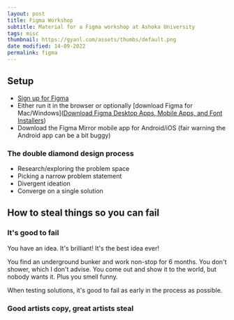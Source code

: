 ```yaml
---
layout: post
title: Figma Workshop
subtitle: Material for a Figma workshop at Ashoka University
tags: misc
thumbnail: https://gyanl.com/assets/thumbs/default.png
date modified: 14-09-2022
permalink: figma
---
```


## Setup

- [Sign up for Figma](https://www.figma.com/signup?locale=en)
- Either run it in the browser or optionally [download Figma for Mac/Windows]([Download Figma Desktop Apps, Mobile Apps, and Font Installers](https://www.figma.com/downloads/))
- Download the Figma Mirror mobile app for Android/iOS (fair warning the Android app can be a bit buggy)

### The double diamond design process
- Research/exploring the problem space
- Picking a narrow problem statement
- Divergent ideation
- Converge on a single solution

## How to steal things so you can fail

### It's good to fail

You have an idea. It's brilliant! It's the best idea ever!

You find an underground bunker and work non-stop for 6 months. You don't shower, which I don't advise. You come out and show it to the world, but nobody wants it. Plus you smell funny.

When testing solutions, it's good to fail as early in the process as possible. 

### Good artists copy, great artists steal
